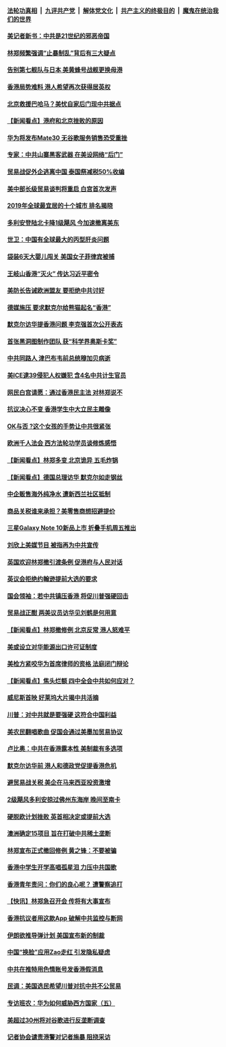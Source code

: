####  [法轮功真相](../../../../basic/blob/master/README.md?t=09070926) &nbsp;|&nbsp; [九评共产党](../../../../9ping.md/blob/master/README.md?t=09070926) &nbsp;|&nbsp; [解体党文化](../../../../jtdwh.md/blob/master/README.md?t=09070926)  &nbsp;|&nbsp; [共产主义的终极目的](../../../../gczydzjmd.md/blob/master/README.md?t=09070926) &nbsp;|&nbsp; [魔鬼在统治我们的世界](../../../../mgztzwmdsj.md/blob/master/README.md?t=09070926) 

#### [美记者新书：中共是21世纪的邪恶帝国](../pages/nsc418/n11505303.md?t=09070926) 

#### [林郑频繁强调“止暴制乱”背后有三大疑点](../pages/nsc418/n11501466.md?t=09070926) 

#### [告别第七舰队与日本 美黄蜂号战舰更换母港](../pages/nsc418/n11505175.md?t=09070926) 

#### [香港局势难料 港人希望再次获得居英权](../pages/nsc418/n11504709.md?t=09070926) 

#### [北京救援巴哈马？美忧自家后门现中共据点](../pages/nsc418/n11504673.md?t=09070926) 

#### [【新闻看点】港府和北京挫败的原因](../pages/nsc418/n11504449.md?t=09070926) 

#### [华为将发布Mate30 无谷歌服务销售恐受重挫](../pages/nsc418/n11504597.md?t=09070926) 

#### [专家：中共山寨黑客武器 在美设网络“后门”](../pages/nsc418/n11504563.md?t=09070926) 

#### [贸易战促外企逃离中国 泰国祭减税50%收编](../pages/nsc418/n11504259.md?t=09070926) 

#### [美中部长级贸易谈判将重启 白宫首次发声](../pages/nsc418/n11504305.md?t=09070926) 

#### [2019年全球最宜居的十个城市 排名揭晓](../pages/nsc418/n11504171.md?t=09070926) 

#### [多利安登陆北卡降1级飓风 今加速撤离美东](../pages/nsc418/n11504133.md?t=09070926) 

#### [世卫：中国有全球最大的丙型肝炎问题](../pages/nsc418/n11503759.md?t=09070926) 

#### [袋装6天大婴儿闯关 美国女子菲律宾被捕](../pages/nsc418/n11503856.md?t=09070926) 

#### [王岐山香港“灭火” 传达习近平密令](../pages/nsc418/n11504007.md?t=09070926) 

#### [美防长告诫欧洲盟友 要拒绝中共讨好](../pages/nsc418/n11503828.md?t=09070926) 

#### [德媒施压 要求默克尔给熊猫起名“香港”](../pages/nsc418/n11503273.md?t=09070926) 

#### [默克尔访华提香港问题 李克强首次公开表态](../pages/nsc418/n11503348.md?t=09070926) 

#### [首张黑洞图制作团队 获“科学界奥斯卡奖”](../pages/nsc418/n11503396.md?t=09070926) 

#### [中共同路人 津巴布韦前总统穆加贝病逝](../pages/nsc418/n11503174.md?t=09070926) 

#### [美ICE逮39侵犯人权嫌犯 含4名中共计生官员](../pages/nsc418/n11502617.md?t=09070926) 

#### [网民白宫请愿：通过香港民主法 对林郑说不](../pages/nsc418/n11502953.md?t=09070926) 

#### [抗议决心不变 香港学生中大立民主雕像](../pages/nsc418/n11502576.md?t=09070926) 

#### [OK与否 ?这个女孩的手势让中共很紧张](../pages/nsc418/n11502428.md?t=09070926) 

#### [欧洲千人法会 西方法轮功学员谈修炼感悟](../pages/nsc418/n11501516.md?t=09070926) 

#### [【新闻看点】林郑多变 北京诡异 五毛炸锅](../pages/nsc418/n11501658.md?t=09070926) 

#### [【新闻看点】德国总理访华 默克尔如走钢丝](../pages/nsc418/n11501995.md?t=09070926) 

#### [中企贩售海外纯净水 遭新西兰社区抵制](../pages/nsc418/n11501649.md?t=09070926) 

#### [商品关税谁来承担？美零售商想招避提价](../pages/nsc418/n11501901.md?t=09070926) 

#### [三星Galaxy Note 10新品上市 折叠手机周五推出](../pages/nsc418/n11501445.md?t=09070926) 

#### [刘欣上美媒节目 被指再为中共宣传](../pages/nsc418/n11500067.md?t=09070926) 

#### [英国欢迎林郑撤引渡条例 促港府与人民对话](../pages/nsc418/n11499845.md?t=09070926) 

#### [英议会拒绝约翰逊提前大选的要求](../pages/nsc418/n11499632.md?t=09070926) 

#### [国会领袖：若中共镇压香港 将促川普强硬回击](../pages/nsc418/n11499397.md?t=09070926) 

#### [贸易战正酣 两美议员访华见刘鹤是何用意](../pages/nsc418/n11499741.md?t=09070926) 

#### [【新闻看点】林郑撤修例 北京反常 港人怒难平](../pages/nsc418/n11499456.md?t=09070926) 

#### [美或设立对华能源出口许可证制度](../pages/nsc418/n11499607.md?t=09070926) 

#### [美检方紧咬华为首席律师的资格 法庭闭门辩论](../pages/nsc418/n11499361.md?t=09070926) 

#### [【新闻看点】焦头烂额 四中全会中共如何应对？](../pages/nsc418/n11499393.md?t=09070926) 

#### [威尼斯首映 好莱坞大片揭中共活摘](../pages/nsc418/n11497103.md?t=09070926) 

#### [川普：对中共就是要强硬 这符合中国利益](../pages/nsc418/n11499376.md?t=09070926) 

#### [美农民翻唱歌曲 促国会通过美墨加贸易协议](../pages/nsc418/n11499069.md?t=09070926) 

#### [卢比奥：中共在香港露本性 美制裁有多选项](../pages/nsc418/n11499090.md?t=09070926) 

#### [默克尔访华前 港人和德政党促提香港危机](../pages/nsc418/n11499037.md?t=09070926) 

#### [避贸易战关税 美企在马来西亚投资激增](../pages/nsc418/n11498912.md?t=09070926) 

#### [2级飓风多利安掠过佛州东海岸 晚间至南卡](../pages/nsc418/n11498976.md?t=09070926) 

#### [硬脱欧计划挫败 英首相决定或提前大选](../pages/nsc418/n11498992.md?t=09070926) 

#### [澳洲确定15项目 旨在打破中共稀土垄断](../pages/nsc418/n11498449.md?t=09070926) 

#### [林郑宣布正式撤回修例 黄之锋：不要被骗](../pages/nsc418/n11498649.md?t=09070926) 

#### [香港中学生开学高唱孤星泪 力压中共国歌](../pages/nsc418/n11498453.md?t=09070926) 

#### [香港青年责问：你们的良心呢？ 遭警察追打](../pages/nsc418/n11498343.md?t=09070926) 

#### [【快讯】林郑急召开会 传将有大事宣布](../pages/nsc418/n11498253.md?t=09070926) 

#### [香港抗议者用这款App 破解中共监控与断网](../pages/nsc418/n11497915.md?t=09070926) 

#### [伊朗欲推导弹计划 美国宣布新的制裁](../pages/nsc418/n11497219.md?t=09070926) 

#### [中国“换脸”应用Zao走红 引发隐私疑虑](../pages/nsc418/n11497194.md?t=09070926) 

#### [中共在推特用色情账号发香港假消息](../pages/nsc418/n11497128.md?t=09070926) 

#### [民调：美国选民希望川普对抗中共不公贸易](../pages/nsc418/n11497185.md?t=09070926) 

#### [专访班农：华为如何威胁西方国家（五）](../pages/nsc418/n11497102.md?t=09070926) 

#### [美超过30州将对谷歌进行反垄断调查](../pages/nsc418/n11496865.md?t=09070926) 

#### [记者协会谴责港警对记者施暴 阻挠采访](../pages/nsc418/n11496893.md?t=09070926) 

